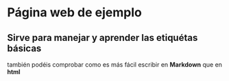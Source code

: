 # Página web de ejemplo
## Sirve para manejar y aprender las etiquétas básicas
también podéis comprobar como es más fácil escribir en **Markdown** que en **html**
